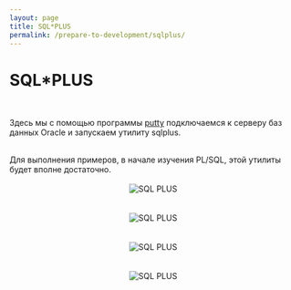 ```yaml
---
layout: page
title: SQL*PLUS
permalink: /prepare-to-development/sqlplus/
---
```


# SQL*PLUS

<br/>

Здесь мы с помощью программы  <a href="http://putty.org">putty</a> подключаемся к серверу баз данных Oracle и запускаем утилиту sqlplus.

<br/>
Для выполнения примеров, в начале изучения PL/SQL, этой утилиты будет вполне достаточно.

<br />
<br />


<div align="center">
<img src="/website/02-prepare-to-development/03-sqlplus/putty1.png" border="0" alt="SQL PLUS">
</div>


<br />
<br />

<div align="center">
<img src="/website/02-prepare-to-development/03-sqlplus/putty2.png" border="0" alt="SQL PLUS">
</div>


<br />
<br />

<div align="center">
<img src="/website/02-prepare-to-development/03-sqlplus/putty3.png" border="0" alt="SQL PLUS">
</div>


<br />
<br />

<div align="center">
<img src="/website/02-prepare-to-development/03-sqlplus/putty4.png" border="0" alt="SQL PLUS">
</div>
